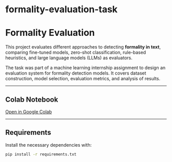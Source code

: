 # formality-evaluation-task


# Formality Evaluation

This project evaluates different approaches to detecting **formality in text**, comparing fine-tuned models, zero-shot classification, rule-based heuristics, and large language models (LLMs) as evaluators.

The task was part of a machine learning internship assignment to design an evaluation system for formality detection models. It covers dataset construction, model selection, evaluation metrics, and analysis of results.

---

## Colab Notebook

 [Open in Google Colab](https://colab.research.google.com/drive/1ppJ3hD1YOTDds0260ZTnyA4IkEl1Y6xo?usp=sharing)

---

##  Requirements

Install the necessary dependencies with:

```bash
pip install -r requirements.txt
